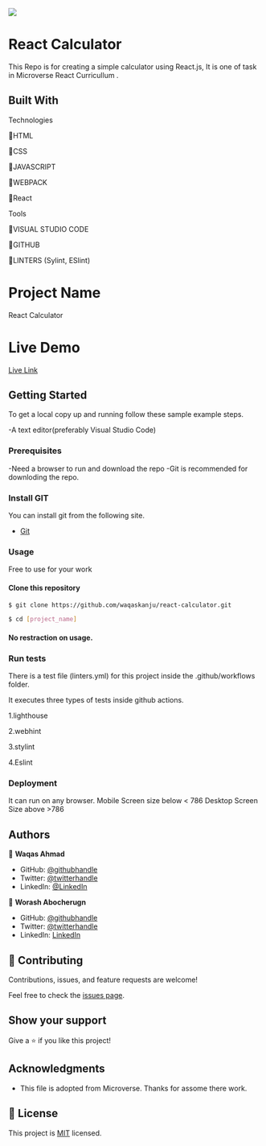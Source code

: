 ![](https://img.shields.io/badge/Microverse-blueviolet)

# React Calculator

This Repo is for creating a simple calculator using React.js, It is one of task in Microverse React Curricullum .

## Built With

Technologies

🔷HTML

🔷CSS

🔷JAVASCRIPT

🔷WEBPACK

🔷React

Tools

💠VISUAL STUDIO CODE

💠GITHUB

💠LINTERS (Sylint, ESlint)

# Project Name

React Calculator

# Live Demo


[Live Link](https://62c71fa33074b5205add1b31--profound-pegasus-6e0c9a.netlify.app/)


## Getting Started

To get a local copy up and running follow these sample example steps.

-A text editor(preferably Visual Studio Code)

### Prerequisites

-Need a browser to run and download the repo
-Git is recommended for downloding the repo.

### Install GIT

You can install git from the following site.
  -  [Git](https://git-scm.com/downloads)

### Usage
Free to use for your work

#### Clone this repository

```bash
$ git clone https://github.com/waqaskanju/react-calculator.git

$ cd [project_name]

```
#### No restraction  on usage.

### Run tests

There is a test file (linters.yml) for this project inside the .github/workflows folder.

It executes three types of tests inside github actions.

1.lighthouse

2.webhint

3.stylint

4.Eslint


### Deployment

It can run on any browser. 
Mobile Screen size below < 786
Desktop Screen Size above >786

## Authors

👤 **Waqas Ahmad**

- GitHub: [@githubhandle](https://github.com/waqas)
- Twitter: [@twitterhandle](https://twitter.com/waqas)
- LinkedIn: [@LinkedIn](https://linkedin.com/in/waqas)


👤 **Worash Abocherugn**

- GitHub: [@githubhandle](https://github.com/worashf)
- Twitter: [@twitterhandle](https://twitter.com/WorashAboche)
- LinkedIn: [LinkedIn](https://www.linkedin.com/in/worash-abocherugn-a02219154/)


## 🤝 Contributing

Contributions, issues, and feature requests are welcome!

Feel free to check the [issues page](../../issues/).

## Show your support

Give a ⭐️ if you like this project!

## Acknowledgments

- This file is adopted from Microverse. Thanks for assome there work.

## 📝 License

This project is [MIT](./MIT.md) licensed.